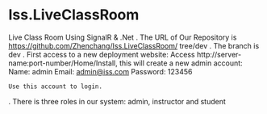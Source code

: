 # Iss.LiveClassRoom
Live Class Room Using SignalR &amp; .Net
.	The URL of Our Repository is https://github.com/Zhenchang/Iss.LiveClassRoom/	tree/dev
.	The branch is dev
.	First access to a new deployment website:
	Access http://server-name:port-number/Home/Install, this will create a new 		admin account:
       		Name: admin
               Email:  admin@iss.com
               Password: 123456
	
	Use this account to login.
.	There is three roles in our system:
	admin, instructor and student
